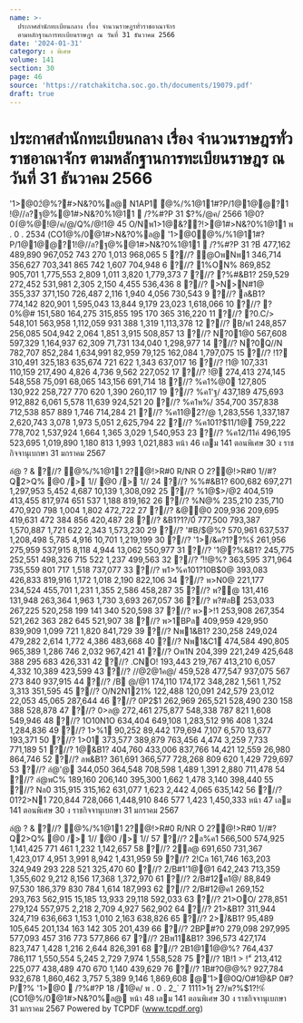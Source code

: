 ```yaml
---
name: >-
  ประกาศสำนักทะเบียนกลาง เรื่อง จำนวนราษฎรทั่วราชอาณาจักร
  ตามหลักฐานการทะเบียนราษฎร ณ วันที่ 31 ธันวาคม 2566
date: '2024-01-31'
category: ง พิเศษ
volume: 141
section: 30
page: 46
source: 'https://ratchakitcha.soc.go.th/documents/19079.pdf'
draft: true
---
```


# ประกาศสำนักทะเบียนกลาง เรื่อง จำนวนราษฎรทั่วราชอาณาจักร ตามหลักฐานการทะเบียนราษฎร ณ วันที่ 31 ธันวาคม 2566

'1>@02ํ@%?#>N&?0%ล@ N1AP1 ํ@%/%1@11#?P/1@1@@?1 !@//ล?ฐ@%@1#>N&?0%1@11  /?%#?P 31 $?%/@ค/ 2566 1@0?01ํ@%@!@/ค/@/Q%/@!1@ 45 O/Nพ1>1@&??!>@1#>N&?0%1@11 พ . 0 . 2534 (CO1ํ@%/0@1#>N&?0%ล@ '1>@0ํ@%/%1@11#?P/1@1@@?1!@//ล?ฐ@%@1#>N&?0%1@11  /?%#?P 31 $?%/@ค/ พ . 0 . 2566 O0N'็%1BN#พ//@%ค1Oล>?//? !N@ N ? !N1R'%?Q ลํ@ ? & ?//? ํ@%/%1@11 2?@!>R#0 R/NR O 2?@!>R#0 1//#?Q2>Q% @0 /> 1// @0 /> 1// #?P/'1>N#0 31,703,501 33,357,689 65,061,190 520,507 470,918 991,425 66,052,615 1 1BN#พ//@%ค1 2,500,140 2,871,426 5,371,566 55,286 44,736 100,022 5,471,588 2 ?//? 1>&?P 238,186 241,705 479,891 1,255 975 2,230 482,121 3 ?//? @%&B1? 406,134 410,363 816,497 41,744 37,040 78,784 895,281 4 ?//? @02>%$B์ 477,162 489,890 967,052 743 270 1,013 968,065 5 ?//? ํ@OพNพ1 346,714 356,627 703,341 865 742 1,607 704,948 6 ?//? 1%ON% 869,852 905,701 1,775,553 2,809 1,011 3,820 1,779,373 7 ?//? ?%#&B1? 259,529 272,452 531,981 2,305 2,150 4,455 536,436 8 ?//? >N>N#1@ 355,337 371,150 726,487 2,116 1,940 4,056 730,543 9 ?//? ล&B1? 774,142 820,901 1,595,043 13,844 9,179 23,023 1,618,066 10 ?//? ?0%@# 151,580 164,275 315,855 195 170 365 316,220 11 ?//? ?0.C/> 548,101 563,958 1,112,059 931 388 1,319 1,113,378 12 ?//? B/พ1 248,857 256,085 504,942 2,064 1,851 3,915 508,857 13 ?//? N?01@0 567,608 597,329 1,164,937 62,309 71,731 134,040 1,298,977 14 ?//? N?0Q//N 782,707 852,284 1,634,991 82,959 79,125 162,084 1,797,075 15 ?//? !1? 310,491 325,183 635,674 721 622 1,343 637,017 16 ?//? !1@ 107,331 110,159 217,490 4,826 4,736 9,562 227,052 17 ?//? !@ 274,413 274,145 548,558 75,091 68,065 143,156 691,714 18 ?//? %ค1%@0 127,805 130,922 258,727 770 620 1,390 260,117 19 ?//? %ค1'ฐ/ 437,189 475,693 912,882 6,061 5,578 11,639 924,521 20 ?//? %ค1พ%/ 354,700 357,838 712,538 857 889 1,746 714,284 21 ?//? %ค11@2?/@ 1,283,556 1,337,187 2,620,743 3,078 1,973 5,051 2,625,794 22 ?//? %ค101?$11/1@ 759,222 778,702 1,537,924 1,664 1,365 3,029 1,540,953 23 ?//? %ค12/11ค์ 496,195 523,695 1,019,890 1,180 813 1,993 1,021,883 หน้า 46 เลม 141 ตอนพิเศษ 30 ง ราชกิจจานุเบกษา 31 มกราคม 2567

ลํ@ ? & ?//? ํ@%/%1@11 2?@!>R#0 R/NR O 2?@!>R#0 1//#?Q2>Q% @0 /> 1// @0 /> 1// 24 ?//? %%#&B1? 600,682 697,271 1,297,953 5,452 4,687 10,139 1,308,092 25 ?//? %1@$>/@2 404,519 413,455 817,974 651 537 1,188 819,162 26 ?//? %N@% 235,210 235,710 470,920 798 1,004 1,802 472,722 27 ?//? &@@0 209,936 209,695 419,631 472 384 856 420,487 28 ?//? &B1?1?/0์ 777,500 793,387 1,570,887 1,721 622 2,343 1,573,230 29 ?//? '#B/$@%? 570,961 637,537 1,208,498 5,785 4,916 10,701 1,219,199 30 ?//? '1>/&ค?1??%$์ 261,956 275,959 537,915 8,118 4,944 13,062 550,977 31 ?//? '1@?%&B1? 245,775 252,551 498,326 715 522 1,237 499,563 32 ?//? 'ั!!@%? 363,595 371,964 735,559 801 717 1,518 737,077 33 ?//? พ1>%ค101?10B$0@ 393,083 426,833 819,916 1,172 1,018 2,190 822,106 34 ?//? พ>N0@ 221,177 234,524 455,701 1,231 1,355 2,586 458,287 35 ?//? พ?@ 131,416 131,948 263,364 1,963 1,730 3,693 267,057 36 ?//? พ?#ลB 253,033 267,225 520,258 199 141 340 520,598 37 ?//? พ>>!1 253,908 267,354 521,262 363 282 645 521,907 38 ?//? พ>1BPล 409,959 429,950 839,909 1,099 721 1,820 841,729 39 ?//? Nพ1&B1? 230,258 249,024 479,282 2,614 1,772 4,386 483,668 40 ?//? Nพ1&C1์ 474,584 490,805 965,389 1,286 746 2,032 967,421 41 ?//? Oพ1N 204,399 221,249 425,648 388 295 683 426,331 42 ?//? .CNO! 193,443 219,767 413,210 6,057 4,332 10,389 423,599 43 ?//? //@2@1ค@/ 459,528 477,547 937,075 567 273 840 937,915 44 ?//? /B @/@1 174,110 174,172 348,282 1,561 1,752 3,313 351,595 45 ?//? O/N2N121% 122,488 120,091 242,579 23,012 22,053 45,065 287,644 46 ?//? 0P2$1 262,969 265,521 528,490 230 158 388 528,878 47 ?//? 0>ล@ 272,461 275,877 548,338 787 821 1,608 549,946 48 ?//? 1O10N1O 634,404 649,108 1,283,512 916 408 1,324 1,284,836 49 ?//? 1>%1 90,252 89,442 179,694 7,107 6,570 13,677 193,371 50 ?//? 1>01 373,577 389,879 763,456 4,474 3,259 7,733 771,189 51 ?//? 1@&B1? 404,760 433,006 837,766 14,421 12,559 26,980 864,746 52 ?//? ลพ&B1? 361,691 366,577 728,268 809 620 1,429 729,697 53 ?//? ลํ@'@ 344,050 364,548 708,598 1,489 1,391 2,880 711,478 54 ?//? ลํ@พC% 189,160 206,140 395,300 1,662 1,478 3,140 398,440 55 ?//? Nล0 315,915 315,162 631,077 1,623 2,442 4,065 635,142 56 ?//? 01?2>N1 720,844 728,066 1,448,910 846 577 1,423 1,450,333 หน้า 47 เลม 141 ตอนพิเศษ 30 ง ราชกิจจานุเบกษา 31 มกราคม 2567

ลํ@ ? & ?//? ํ@%/%1@11 2?@!>R#0 R/NR O 2?@!>R#0 1//#?Q2>Q% @0 /> 1// @0 /> 1// 57 ?//? 2ล%ค1 566,500 574,925 1,141,425 771 461 1,232 1,142,657 58 ?//? 2ล@ 691,650 731,367 1,423,017 4,951 3,991 8,942 1,431,959 59 ?//? 2!Cล 161,746 163,203 324,949 293 228 521 325,470 60 ?//? 2/B#1'1@@1 642,243 713,359 1,355,602 9,212 8,156 17,368 1,372,970 61 ?//? 2/B#12ค1@/ 88,849 97,530 186,379 830 784 1,614 187,993 62 ?//? 2/B#12@ค1 269,152 293,763 562,915 15,185 13,933 29,118 592,033 63 ?//? 21>OO/ 278,851 279,124 557,975 2,218 2,709 4,927 562,902 64 ?//? 21>&B1? 311,944 324,719 636,663 1,153 1,010 2,163 638,826 65 ?//? 2>/์&B1? 95,489 105,645 201,134 163 142 305 201,439 66 ?//? 2BP#?0 279,098 297,995 577,093 457 316 773 577,866 67 ?//? 2Bพ11&B1? 396,573 427,174 823,747 1,428 1,216 2,644 826,391 68 ?//? 2B1@11์$@%? 522,939 543,443 1,066,382 5,419 3,987 9,406 1,075,788 69 ?//? 2B1>%#1์ 678,431 687,737 1,366,168 1,144 530 1,674 1,367,842 70 ?//? /%1ค@0 252,183 256,890 509,073 2,375 2,573 4,948 514,021 71 ?//? /%1&?/ลํ@.C 251,882 254,276 506,158 554 160 714 506,872 72 ?//? 1N@#1 129,221 141,078 270,299 211 216 427 270,726 73 ?//? 1ํ@%@N1> 185,549 187,805 373,354 357 426 783 374,137 74 ?//? 1B 1$@%? 764,437 786,117 1,550,554 5,245 2,729 7,974 1,558,528 75 ?//? 1B!1 > !"์ 213,412 225,077 438,489 470 670 1,140 439,629 76 ?//? 1B#?0$@%? 157,014 164,770 321,784 252 237 489 322,273 77 ?//? 1B&ล1@$@%? 927,784 932,678 1,860,462 3,757 5,389 9,146 1,869,608 @'1>@0Q/O#1@&P 0#?P/?% '1>@0  /?%#?P 18 /1@ค/ พ . 0 . 2_` 7 1111>1ฐ์ 2?/พ?%$1?!%์ (CO1ํ@%/0@1#>N&?0%ล@ หน้า 48 เลม 141 ตอนพิเศษ 30 ง ราชกิจจานุเบกษา 31 มกราคม 2567 Powered by TCPDF (www.tcpdf.org)
